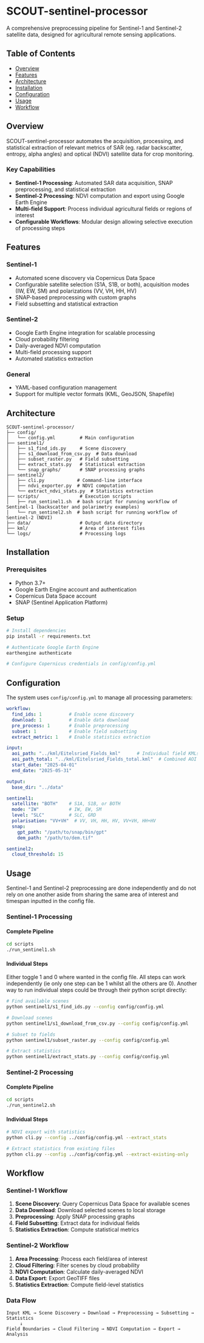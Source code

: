 # SCOUT-sentinel-processor

A comprehensive preprocessing pipeline for Sentinel-1 and Sentinel-2 satellite data, designed for agricultural remote sensing applications.

## Table of Contents

- [Overview](#overview)
- [Features](#features)
- [Architecture](#architecture)
- [Installation](#installation)
- [Configuration](#configuration)
- [Usage](#usage)
- [Workflow](#workflow)

## Overview

SCOUT-sentinel-processor automates the acquisition, processing, and statistical extraction of relevant metrics of SAR (eg. radar backscatter, entropy, alpha angles) and optical (NDVI) satellite data for crop monitoring.

### Key Capabilities

- **Sentinel-1 Processing**: Automated SAR data acquisition, SNAP preprocessing, and statistical extraction
- **Sentinel-2 Processing**: NDVI computation and export using Google Earth Engine
- **Multi-field Support**: Process individual agricultural fields or regions of interest
- **Configurable Workflows**: Modular design allowing selective execution of processing steps

## Features

### Sentinel-1
- Automated scene discovery via Copernicus Data Space
- Configurable satellite selection (S1A, S1B, or both), acquisition modes (IW, EW, SM) and polarizations (VV, VH, HH, HV)
- SNAP-based preprocessing with custom graphs
- Field subsetting and statistical extraction

### Sentinel-2
- Google Earth Engine integration for scalable processing
- Cloud probability filtering
- Daily-averaged NDVI computation
- Multi-field processing support
- Automated statistics extraction

### General
- YAML-based configuration management
- Support for multiple vector formats (KML, GeoJSON, Shapefile)

## Architecture

```
SCOUT-sentinel-processor/
├── config/                 
│   └── config.yml         # Main configuration
├── sentinel1/             
│   ├── s1_find_ids.py     # Scene discovery
│   ├── s1_download_from_csv.py  # Data download
│   ├── subset_raster.py   # Field subsetting
│   ├── extract_stats.py   # Statistical extraction
│   └── snap_graphs/       # SNAP processing graphs
├── sentinel2/             
│   ├── cli.py            # Command-line interface
│   ├── ndvi_exporter.py  # NDVI computation
│   └── extract_ndvi_stats.py  # Statistics extraction
├── scripts/               # Execution scripts
│   ├── run_sentinel1.sh  # bash script for running workflow of Sentinel-1 (backscatter and polarimetry examples)
│   └── run_sentinel2.sh  # bash script for running workflow of Sentinel-2 (NDVI)
├── data/                  # Output data directory
├── kml/                   # Area of interest files
└── logs/                  # Processing logs
```

## Installation

### Prerequisites

- Python 3.7+
- Google Earth Engine account and authentication
- Copernicus Data Space account
- SNAP (Sentinel Application Platform)

### Setup

```bash
# Install dependencies
pip install -r requirements.txt

# Authenticate Google Earth Engine
earthengine authenticate

# Configure Copernicus credentials in config/config.yml
```

## Configuration

The system uses `config/config.yml` to manage all processing parameters:

```yaml
workflow:
  find_ids: 1          # Enable scene discovery
  download: 1          # Enable data download
  pre_process: 1       # Enable preprocessing
  subset: 1            # Enable field subsetting
  extract_metric: 1    # Enable statistics extraction

input:
  aoi_path: "../kml/Eitelsried_Fields_kml"      # Individual field KMLs
  aoi_path_total: "../kml/Eitelsried_Fields_total.kml"  # Combined AOI
  start_date: "2025-04-01"
  end_date: "2025-05-31"

output:
  base_dir: "../data"

sentinel1:
  satellite: "BOTH"    # S1A, S1B, or BOTH
  mode: "IW"           # IW, EW, SM
  level: "SLC"         # SLC, GRD
  polarisation: "VV+VH"  # VV, VH, HH, HV, VV+VH, HH+HV
  snap:
    gpt_path: "/path/to/snap/bin/gpt"
    dem_path: "/path/to/dem.tif"

sentinel2:
  cloud_threshold: 15
```

## Usage
Sentinel-1 and Sentinel-2 preprocessing are done independently and do not rely on one another aside from sharing the same area of interest and timespan inputted in the config file. 

### Sentinel-1 Processing

#### Complete Pipeline
```bash
cd scripts
./run_sentinel1.sh
```

#### Individual Steps
Either toggle 1 and 0 where wanted in the config file. All steps can work independently (ie only one step can be 1 whilst all the others are 0). Another way to run individual steps could be through their python script directly: 
```bash
# Find available scenes
python sentinel1/s1_find_ids.py --config config/config.yml

# Download scenes
python sentinel1/s1_download_from_csv.py --config config/config.yml

# Subset to fields
python sentinel1/subset_raster.py --config config/config.yml

# Extract statistics
python sentinel1/extract_stats.py --config config/config.yml
```

### Sentinel-2 Processing

#### Complete Pipeline
```bash
cd scripts
./run_sentinel2.sh
```

#### Individual Steps
```bash
# NDVI export with statistics
python cli.py --config ../config/config.yml --extract_stats

# Extract statistics from existing files
python cli.py --config ../config/config.yml --extract-existing-only
```

## Workflow

### Sentinel-1 Workflow
1. **Scene Discovery**: Query Copernicus Data Space for available scenes
2. **Data Download**: Download selected scenes to local storage
3. **Preprocessing**: Apply SNAP processing graphs
4. **Field Subsetting**: Extract data for individual fields
5. **Statistics Extraction**: Compute statistical metrics

### Sentinel-2 Workflow
1. **Area Processing**: Process each field/area of interest
2. **Cloud Filtering**: Filter scenes by cloud probability
3. **NDVI Computation**: Calculate daily-averaged NDVI
4. **Data Export**: Export GeoTIFF files
5. **Statistics Extraction**: Compute field-level statistics

### Data Flow

```
Input KML → Scene Discovery → Download → Preprocessing → Subsetting → Statistics
     ↓
Field Boundaries → Cloud Filtering → NDVI Computation → Export → Analysis
```



